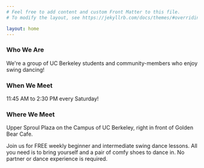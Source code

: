 ```yaml
---
# Feel free to add content and custom Front Matter to this file.
# To modify the layout, see https://jekyllrb.com/docs/themes/#overriding-theme-defaults

layout: home
---
```


### Who We Are

We're a group of UC Berkeley students and community-members who enjoy swing dancing! 


### When We Meet

11:45 AM to 2:30 PM every Saturday!

### Where We Meet

Upper Sproul Plaza on the Campus of UC Berkeley, right in front of Golden Bear Cafe.


Join us for FREE weekly beginner and intermediate swing dance lessons. All you need is to bring yourself and a pair of comfy shoes to dance in. No partner or dance experience is required. 

